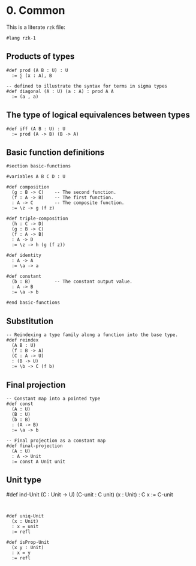 # 0. Common

This is a literate `rzk` file:

```rzk
#lang rzk-1
```

## Products of types

```rzk
#def prod (A B : U) : U
  := ∑ (x : A), B

-- defined to illustrate the syntax for terms in sigma types
#def diagonal (A : U) (a : A) : prod A A
  := (a , a)
```

## The type of logical equivalences between types

```rzk
#def iff (A B : U) : U
  := prod (A -> B) (B -> A)
```

## Basic function definitions

```rzk
#section basic-functions

#variables A B C D : U

#def composition
  (g : B -> C)    -- The second function.
  (f : A -> B)    -- The first function.
  : A -> C        -- The composite function.
  := \z -> g (f z)

#def triple-composition
  (h : C -> D)
  (g : B -> C)
  (f : A -> B)
  : A -> D
  := \z -> h (g (f z))

#def identity
  : A -> A
  := \a -> a

#def constant
  (b : B)         -- The constant output value.
  : A -> B
  := \a -> b

#end basic-functions
```

## Substitution

```rzk
-- Reindexing a type family along a function into the base type.
#def reindex
  (A B : U)
  (f : B -> A)
  (C : A -> U)
  : (B -> U)
  := \b -> C (f b)
```

## Final projection

```rzk
-- Constant map into a pointed type
#def const
  (A : U)
  (B : U)
  (b : B)
  : (A -> B)
  := \a -> b

-- Final projection as a constant map
#def final-projection
  (A : U)
  : A -> Unit
  := const A Unit unit

```

## Unit type

#def ind-Unit
  (C : Unit -> U)
  (C-unit : C unit)
  (x : Unit)
  : C x
  := C-unit

```rzk


#def uniq-Unit
  (x : Unit)
  : x = unit
  := refl

#def isProp-Unit
  (x y : Unit)
  : x = y
  := refl

```

```

```
